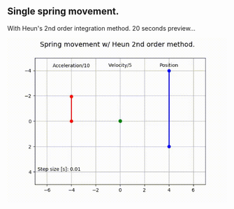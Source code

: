 ## Single spring movement.
With Heun's 2nd order integration method. 20 seconds preview...

![spring][single_gif]

[single_gif]:./single.gif "Single spring movement"
